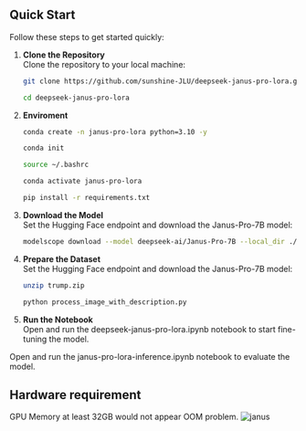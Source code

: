 ## Quick Start

Follow these steps to get started quickly:

1. **Clone the Repository**  
   Clone the repository to your local machine:
   ```bash
   git clone https://github.com/sunshine-JLU/deepseek-janus-pro-lora.git

   cd deepseek-janus-pro-lora

   
2. **Enviroment**  
   ```bash
   conda create -n janus-pro-lora python=3.10 -y

   conda init

   source ~/.bashrc
   
   conda activate janus-pro-lora
   
   pip install -r requirements.txt

3. **Download the Model**  
  Set the Hugging Face endpoint and download the Janus-Pro-7B model:
   ```bash
   modelscope download --model deepseek-ai/Janus-Pro-7B --local_dir ./Janus-Pro-7B

4. **Prepare the Dataset**  
  Set the Hugging Face endpoint and download the Janus-Pro-7B model:
   ```bash
   unzip trump.zip

   python process_image_with_description.py

5. **Run the Notebook**  
  Open and run the deepseek-janus-pro-lora.ipynb notebook to start fine-tuning the model.

  Open and run the janus-pro-lora-inference.ipynb notebook to evaluate the model.

## Hardware requirement

GPU Memory at least 32GB would not appear OOM problem.
![janus](https://github.com/user-attachments/assets/e3d91ada-5a6e-402e-b9fc-2699955abd75)


 

